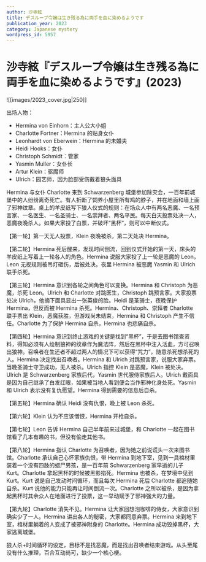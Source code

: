 ```yaml
---
author: 沙寺絃
title: デスループ令嬢は生き残る為に両手を血に染めるようです
publication_year: 2023
category: Japanese mystery
wordpress_id: 5957
---
```


# 沙寺絃『デスループ令嬢は生き残る為に両手を血に染めるようです』(2023)

![[images/2023_cover.jpg|250]]

出场人物：
* Hermina von Einhorn：主人公大小姐
* Charlotte Fortner：Hermina 的贴身女仆
* Leonhardt von Eberwein：Hermina 的未婚夫
* Heidi Hooks：女仆
* Christoph Schmidt：管家
* Yasmin Muller：女仆长
* Artur Klein：驱魔师
* Ulrich：园艺师，因为脸部受伤戴着狼头面具

Hermina 与女仆 Charlotte 来到 Schwarzenberg 城堡参加除灾会，一百年前城堡中的人纷纷离奇死亡。有人折断了饲养小屋里所有鸡的脖子，并在地面和墙上画了邪神纹章。桌上的羊皮纸写下狼人仪式的规则：在场众人中有两名恶魔、一名预言家、一名医生、一名圣骑士、一名崇拜者、两名平民。每天白天投票处决一人，恶魔夜晚杀人。如果大家投了白票，并破坏“黑杯”，则可以中断仪式。

【第一轮】第一天无人投票，Klein 夜晚被杀，第二天处决 Hermina。

【第二轮】Hermina 死后醒来，发现时间倒流，回到仪式开始的第一天，床头的羊皮纸上写着上一轮各人的角色。Hermina 说服大家投了上一轮是恶魔的 Leon，Leon 无视规则被吊灯砸伤，后被处决。夜里 Hermina 被恶魔 Yasmin 和 Ulrich 联手杀死。

【第三轮】Hermina 意识到各轮之间角色可以变换。Hermina 和 Christoph 为恶魔，杀死 Leon。Ulrich 和 Charlotte 对跳医生，Christoph 跳预言家。大家投票处决 Ulrich，他摘下面具显出一张英俊的脸。Heidi 是圣骑士，夜晚保护 Hermina，但反而被 Hermina 杀死。Hermina、Christoph、崇拜者 Charlotte 联手票出 Klein，恶魔获胜，但游戏尚未结束，Hermina 和 Christoph 产生不信任。Charlotte 为了保护 Hermina 自杀，Hermina 也悲痛自杀。

【第四轮】Hermina 意识到终止游戏的关键是找到“黑杯”，于是去图书馆查资料，得知必须有人绘制狼神的纹章作为魔法阵，然后在黑杯中注入活血，方可召唤出狼神。召唤者在生还者不超过两人的情况下可以获得“咒力”，随意杀死想杀死的人。Hermina 决定找出召唤者。Hermina 和 Ulrich 对跳预言家，说服大家弃票。当晚圣骑士守卫成功，无人被杀。Ulrich 指控 Klein 是恶魔，Klein 被处决。Ulrich 是 Schwarzenberg 家族后代，Yasmin 世代服侍家族后人。Ulrich 戴面具是因为自己继承了白发红眼，如果被当地人看到便会当作邪神化身处死。Yasmin 和 Ulrich 表示没有复仇愿望。Hermina 得到需要的信息后自杀。

【第五轮】Hermina 确认 Heidi 没有仇恨，晚上被 Leon 杀死。

【第六轮】Klein 认为不应该憎恨，Hermina 开枪自杀。

【第七轮】Leon 告诉 Hermina 自己半年前来过城堡，和 Charlotte 一起在图书馆看了几本有趣的书，但没有偷走其他书。

【第八轮】Hermina 指认 Charlotte 为召唤者，因为她之前说谎头一次来图书馆。Charlotte 承认自己心怀家族仇恨，带 Hermina 到地下室，见到一具棺材里装着一个没有四肢的蜡尸男孩，是一百年前 Schwarzenberg 家早逝的儿子 Kurt。Charlotte 拿起黑杯的时候被黑影掐死。Hermina 也被杀，在梦境中见到 Kurt。Kurt 说是自己发动时间循环，而且每次 Hermina 死后 Charlotte 都追随她自杀。Kurt 说他的能力只能再让时间倒流一次。Charlotte 之所以被杀，是因为拿起黑杯时其余众人在地面进行了投票，这一举动赋予了邪神强大的力量。

【第九轮】Charlotte 消失不见。Hermina 让大家回想泡咖啡的侍女，大家意识到确实少了一人。Hermina 讲出各人的秘密，大家都同意弃票。Hermina 来到地下室，棺材里躺着的人变成了被邪神附身的 Charlotte。Hermina 成功毁掉黑杯，大家逃离城堡。

狼人杀+时间循环的设定，目标不是找恶魔，而是找出召唤者结束游戏。从头至尾没有什么推理，百合互动尚可，缺少一个核心梗。